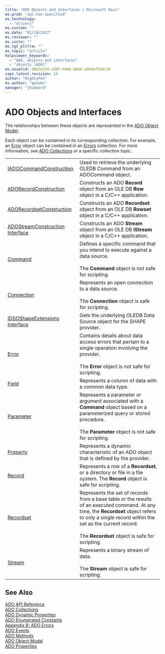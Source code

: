 ```yaml
---
title: "ADO Objects and Interfaces | Microsoft Docs"
ms.prod: "sql-non-specified"
ms.technology:
  - "drivers"
ms.custom: ""
ms.date: "01/19/2017"
ms.reviewer: ""
ms.suite: ""
ms.tgt_pltfrm: ""
ms.topic: "article"
helpviewer_keywords: 
  - "ADO, objects and interfaces"
  - "objects [ADO]"
ms.assetid: d0b7e254-c89f-4406-b846-a060ef038c30
caps.latest.revision: 14
author: "MightyPen"
ms.author: "genemi"
manager: "jhubbard"
---
```

# ADO Objects and Interfaces
The relationships between these objects are represented in the [ADO Object Model](../../../ado/reference/ado-api/ado-object-model.md).  
  
 Each object can be contained in its corresponding collection. For example, an [Error](../../../ado/reference/ado-api/error-object.md) object can be contained in an [Errors](../../../ado/reference/ado-api/errors-collection-ado.md) collection. For more information, see [ADO Collections](../../../ado/reference/ado-api/ado-collections.md) or a specific collection topic.  
  
|||  
|-|-|  
|[IADOCommandConstruction](https://msdn.microsoft.com/library/windows/desktop/aa965677.aspx)|Used to retrieve the underlying OLEDB Command from an ADOCommand object.|  
|[ADORecordConstruction](../../../ado/reference/ado-api/adorecordconstruction-interface.md)|Constructs an ADO **Record** object from an OLE DB **Row** object in a C/C++ application.|  
|[ADORecordsetConstruction](../../../ado/reference/ado-api/adorecordsetconstruction-interface.md)|Constructs an ADO **Recordset** object from an OLE DB **Rowset** object in a C/C++ application.|  
|[ADOStreamConstruction Interface](../../../ado/reference/ado-api/adostreamconstruction-interface.md)|Constructs an ADO **Stream** object from an OLE DB **IStream** object in a C/C++ application.|  
|[Command](../../../ado/reference/ado-api/command-object-ado.md)|Defines a specific command that you intend to execute against a data source.<br /><br /> The **Command** object is not safe for scripting.|  
|[Connection](../../../ado/reference/ado-api/connection-object-ado.md)|Represents an open connection to a data source.<br /><br /> The **Connection** object is safe for scripting.|  
|[IDSOShapeExtensions Interface](../../../ado/reference/ado-api/idsoshapeextensions-interface.md)|Gets the underlying OLEDB Data Source object for the SHAPE provider.|  
|[Error](../../../ado/reference/ado-api/error-object.md)|Contains details about data access errors that pertain to a single operation involving the provider.<br /><br /> The **Error** object is not safe for scripting.|  
|[Field](../../../ado/reference/ado-api/field-object.md)|Represents a column of data with a common data type.|  
|[Parameter](../../../ado/reference/ado-api/parameter-object.md)|Represents a parameter or argument associated with a **Command** object based on a parameterized query or stored procedure.<br /><br /> The **Parameter** object is not safe for scripting.|  
|[Property](../../../ado/reference/ado-api/property-object-ado.md)|Represents a dynamic characteristic of an ADO object that is defined by the provider.|  
|[Record](../../../ado/reference/ado-api/record-object-ado.md)|Represents a row of a **Recordset**, or a directory or file in a file system. The **Record** object is safe for scripting.|  
|[Recordset](../../../ado/reference/ado-api/recordset-object-ado.md)|Represents the set of records from a base table or the results of an executed command. At any time, the **Recordset** object refers to only a single record within the set as the current record.<br /><br /> The **Recordset** object is safe for scripting.|  
|[Stream](../../../ado/reference/ado-api/stream-object-ado.md)|Represents a binary stream of data.<br /><br /> The **Stream** object is safe for scripting.|  
  
## See Also  
 [ADO API Reference](../../../ado/reference/ado-api/ado-api-reference.md)   
 [ADO Collections](../../../ado/reference/ado-api/ado-collections.md)   
 [ADO Dynamic Properties](../../../ado/reference/ado-api/ado-dynamic-properties.md)   
 [ADO Enumerated Constants](../../../ado/reference/ado-api/ado-enumerated-constants.md)   
 [Appendix B: ADO Errors](../../../ado/guide/appendixes/appendix-b-ado-errors.md)   
 [ADO Events](../../../ado/reference/ado-api/ado-events.md)   
 [ADO Methods](../../../ado/reference/ado-api/ado-methods.md)   
 [ADO Object Model](../../../ado/reference/ado-api/ado-object-model.md)   
 [ADO Properties](../../../ado/reference/ado-api/ado-properties.md)